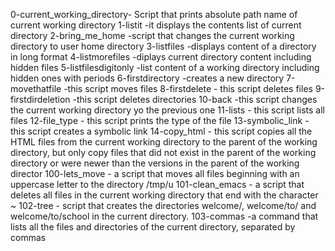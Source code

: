0-current_working_directory- Script that prints absolute path name of current working directory
1-listit -it displays the contents list of current directory
2-bring_me_home -script that changes the current working directory to user home directory
3-listfiles -displays content of a directory in long format
4-listmorefiles -diplays current directory content including hidden files
5-listfilesdigitonly -list content of a working directory including hidden ones with periods
6-firstdirectory -creates a new directory
7-movethatfile -this script moves files
8-firstdelete - this script deletes files
9-firstdirdeletion -this script deletes directories
10-back -this script changes the current working directory yo the previous one
11-lists - this script lists all files
12-file_type - this script prints the type of the file
13-symbolic_link - this script creates a symbolic link
14-copy_html - this script copies all the HTML files from the current working directory to the parent of the working directory, but only copy files that did not exist in the parent of the working directory or were newer than the versions in the parent of the working director
100-lets_move - a script that moves all files beginning with an uppercase letter to the directory /tmp/u
101-clean_emacs - a script that deletes all files in the current working directory that end with the character ~
102-tree - script that creates the directories welcome/, welcome/to/ and welcome/to/school in the current directory.
 103-commas -a command that lists all the files and directories of the current directory, separated by commas
